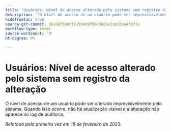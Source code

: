 ```yaml
---
title: "Usuários: Nível de acesso alterado pelo sistema sem registro da alteração"
description: '"O nível de acesso de um usuário pode ser inprevisivelmente alterado pelo sistema. Quando isso ocorre, não há atualização visível e a alteração não aparece no log de auditoria.'
hidefromtoc: true
source-git-commit: 86168f5bdcf81904d9fd943685e2ab38ba4f8f1e
workflow-type: tm+mt
source-wordcount: '0'
ht-degree: 0%

---
```



# Usuários: Nível de acesso alterado pelo sistema sem registro da alteração

O nível de acesso de um usuário pode ser alterado imprevisivelmente pelo sistema. Quando isso ocorre, não há atualização visível e a alteração não aparece no log de auditoria.

_Relatado pela primeira vez em 18 de fevereiro de 2023._

